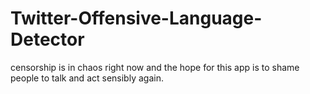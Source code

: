 # Twitter-Offensive-Language-Detector
censorship is in chaos right now and the hope for this app is to shame people to talk and act sensibly again.
